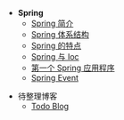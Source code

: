 * **Spring**
  * [Spring 简介](spring/)
  * [Spring 体系结构](spring/Spring-体系结构.md)
  * [Spring 的特点](spring/Spring-的特点.md)
  * [Spring 与 Ioc](spring/Spring-与-Ioc.md)
  * [第一个 Spring 应用程序](spring/第一个-Spring-应用程序.md)
  * [Spring Event](spring/Spring-Event.md)

- 待整理博客
  - [Todo Blog](spring/Todo-Blog.md)